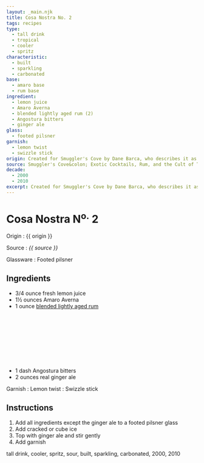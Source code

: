 ```yaml
---
layout: _main.njk
title: Cosa Nostra No. 2
tags: recipes
type:
  - tall drink
  - tropical
  - cooler
  - spritz
characteristic:
  - built
  - sparkling
  - carbonated
base:
  - amaro base
  - rum base
ingredient:
  - lemon juice
  - Amaro Averna
  - blended lightly aged rum (2)
  - Angostura bitters
  - ginger ale
glass:
  - footed pilsner
garnish:
  - lemon twist
  - swizzle stick
origin: Created for Smuggler's Cove by Dane Barca, who describes it as <q>Polite yet deadly.</q>
source: Smuggler's Cove&colon; Exotic Cocktails, Rum, and the Cult of Tiki
decade:
  - 2000
  - 2010
excerpt: Created for Smuggler's Cove by Dane Barca, who describes it as "Polite yet deadly."
---
```


<!-- markdownlint-disable MD025 -->
# Cosa Nostra N<sup>o.</sup> 2
<!-- markdownlint-disable MD025 -->

Origin
  : {{ origin }}

Source
  : <cite><span data-pagefind-filter="Source">{{ source }}</span></cite>

Glassware
  : <span data-pagefind-filter="Glassware">Footed pilsner</span>

## Ingredients

- 3/4 ounce fresh lemon juice
- 1&frac12; ounces Amaro Averna
- 1 ounce [blended lightly aged rum](/rums/04-rum-blended-lightly-aged/)<icon-l space="1em" class="bigger" label="(2)"><span class="with-icon"><svg class="icon"><use href="/assets/images/icons/circle-2.svg#circle-2"></use></svg></span></icon-l>
- 1 dash Angostura bitters
- 2 ounces real ginger ale

Garnish
  : <span data-pagefind-filter="Garnish">Lemon twist</span>
  : <span data-pagefind-filter="Garnish">Swizzle stick</span>

## Instructions

1. Add all ingredients except the ginger ale to a footed pilsner glass
2. Add cracked or cube ice
3. Top with ginger ale and stir gently
4. Add garnish

<div
  data-cat[0]="Drink"
  data-type[0]="Tall Drink"
  data-type[1]="Tropical"
  data-type[2]="Cooler"
  data-type[3]="Spritz"
  data-char[0]="Built"
  data-char[1]="Sparkling"
  data-char[2]="Carbonated"
  data-origin[0]="Dane Barca"
  data-origin[1]="Smuggler’s Cove"
  data-base[0]="Rum/Cane spirits"
  data-base[1]="Amaro"
  data-ingredient[0]="Lemon juice"
  data-ingredient[1]="Amaro Averna"
  data-ingredient[2]="Amaro, Italian, bitter"
  data-ingredient[3]="Blended lightly aged rum [2]"
  data-ingredient[4]="Angostura bitters"
  data-ingredient[5]="Ginger ale"
  data-decade[0]="2000"
  data-decade[1]="2010"
  data-pagefind-filter="
    Category[data-cat[0]],
    Type[data-type[0]],
    Type[data-type[1]],
    Type[data-type[2]],
    Type[data-type[3]],
    Characteristic[data-char[0]],
    Characteristic[data-char[1]],
    Characteristic[data-char[2]],
    Origin[data-origin[0]],
    Origin[data-origin[1]],
    Base[data-base[0]],
    Base[data-base[1]],
    Ingredient[data-ingredient[0]],
    Ingredient[data-ingredient[1]],
    Ingredient[data-ingredient[2]],
    Ingredient[data-ingredient[3]],
    Ingredient[data-ingredient[4]],
    Ingredient[data-ingredient[5]],
    Decade[data-decade[0]],
    Decade[data-decade[1]]
  "
>
</div>

<div class="keywords" aria-hidden>tall drink, cooler, spritz, sour, built, sparkling, carbonated, 2000, 2010</div>
